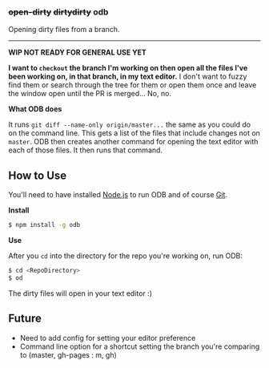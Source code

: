 ### ~~open-dirty~~ ~~dirtydirty~~ odb

Opening dirty files from a branch.

---

**WIP NOT READY FOR GENERAL USE YET**

**I want to `checkout` the branch I'm working on then open all the files I've been working on, in that branch, in my text editor.** I don't want to fuzzy find them or search through the tree for them or open them once and leave the window open until the PR is merged... No, no. 

**What ODB does**

It runs `git diff --name-only origin/master...` the same as you could do on the command line. This gets a list of the files that include changes not on `master`. ODB then creates another command for opening the text editor with each of those files. It then runs that command. 

## How to Use

You'll need to have installed [Node.js](http://nodejs.org/download) to run ODB and of course [Git](http://git-scm.com/downloads). 

**Install**

```bash
$ npm install -g odb
```

**Use**

After you `cd` into the directory for the repo you're working on, run ODB:

```bash
$ cd <RepoDirectory>
$ od
```

The dirty files will open in your text editor :)

## Future

- Need to add config for setting your editor preference
- Command line option for a shortcut setting the branch you're comparing to (master, gh-pages : m, gh)



